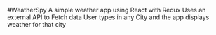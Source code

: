 #WeatherSpy
 A simple weather app using React with Redux 
 Uses an external API to Fetch data 
 User types in any City and the app displays weather for that city
